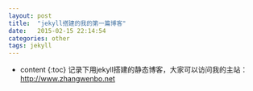 ```yaml
---
layout: post
title:  "jekyll搭建的我的第一篇博客"
date:   2015-02-15 22:14:54
categories: other
tags: jekyll
---
```


* content
{:toc}
记录下用jekyll搭建的静态博客，大家可以访问我的主站：http://www.zhangwenbo.net